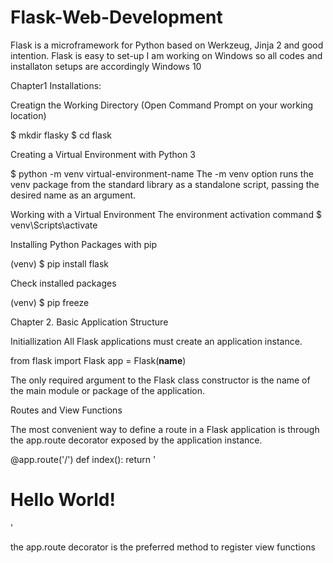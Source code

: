# Flask-Web-Development
Flask is a microframework for Python based on Werkzeug, Jinja 2 and good intention.
Flask is easy to set-up I am working on Windows so all codes and installaton setups are accordingly Windows 10


Chapter1 Installations:

Creatign the Working Directory (Open Command Prompt on your working location)

$ mkdir flasky
$ cd flask

Creating a Virtual Environment with Python 3

$ python -m venv virtual-environment-name
The -m venv option runs the venv package from the standard library as a
standalone script, passing the desired name as an argument.

Working with a Virtual Environment
The environment activation command 
$ venv\Scripts\activate

Installing Python Packages with pip

(venv) $ pip install flask

Check installed packages

(venv) $ pip freeze 

Chapter 2. Basic Application Structure

Initiallization
All Flask applications must create an application instance. 

from flask import Flask
app = Flask(__name__)

The only required argument to the Flask class constructor is the name of the
main module or package of the application.

Routes and View Functions

The most convenient way to define a route in a Flask application is through the
app.route decorator exposed by the application instance. 


@app.route('/')
def index():
return '<h1>Hello World!</h1>'

the app.route decorator is the preferred method to register view functions
